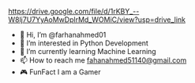 
https://drive.google.com/file/d/1rKBY_--W8lj7U7YyAoMwDplrMd_WOMiC/view?usp=drive_link





- 👋 Hi, I’m @farhanahmed01
- 👀 I’m interested in Python Development
- 🌱 I’m currently learning Machine Learning 
- 📫 How to reach me fahanahmed51140@gmail.com
- 🎮 FunFact I am a Gamer

<!---  
farhanahmed01/farhanahmed01 is a ✨ special ✨ repository because its `README.md` (this file) appears on your GitHub profile.
You can click the Preview link to take a look at your changes.
--->


